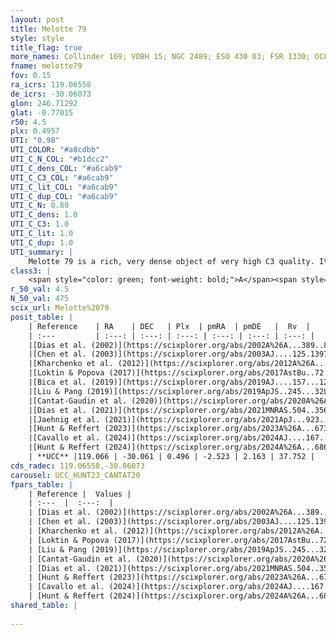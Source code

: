 ```yaml
---
layout: post
title: Melotte 79
style: style
title_flag: true
more_names: Collinder 169; VDBH 15; NGC 2489; ESO 430 03; FSR 1330; OCL 690; vdBergh-Hagen 15; MWSC 1386; FoF 200
fname: melotte79
fov: 0.15
ra_icrs: 119.06558
de_icrs: -30.06073
glon: 246.71292
glat: -0.77015
r50: 4.5
plx: 0.4957
UTI: "0.98"
UTI_COLOR: "#a8cdbb"
UTI_C_N_COL: "#b1dcc2"
UTI_C_dens_COL: "#a6cab9"
UTI_C_C3_COL: "#a6cab9"
UTI_C_lit_COL: "#a6cab9"
UTI_C_dup_COL: "#a6cab9"
UTI_C_N: 0.89
UTI_C_dens: 1.0
UTI_C_C3: 1.0
UTI_C_lit: 1.0
UTI_C_dup: 1.0
UTI_summary: |
    Melotte 79 is a rich, very dense object of very high C3 quality. It is very well-studied in the literature.
class3: |
    <span style="color: green; font-weight: bold;">A</span><span style="color: green; font-weight: bold;">A</span>
r_50_val: 4.5
N_50_val: 475
scix_url: Melotte%2079
posit_table: |
    | Reference    | RA    | DEC   | Plx  | pmRA  | pmDE   |  Rv  |
    | :---         | :---: | :---: | :---: | :---: | :---: | :---: |
    |[Dias et al. (2002)](https://scixplorer.org/abs/2002A%26A...389..871D) | 119.062 | -30.063 | -- | -4.83 | 5.45 | 38.2 |
    |[Chen et al. (2003)](https://scixplorer.org/abs/2003AJ....125.1397C) | 119.054 | -30.065 | -- | -- | -- | -- |
    |[Kharchenko et al. (2012)](https://scixplorer.org/abs/2012A%26A...543A.156K) | 119.078 | -30.066 | -- | 0.52 | -1.84 | -- |
    |[Loktin & Popova (2017)](https://scixplorer.org/abs/2017AstBu..72..257L) | 119.07 | -30.062 | -- | 0.241 | -1.582 | 37.9 |
    |[Bica et al. (2019)](https://scixplorer.org/abs/2019AJ....157...12B) | 119.074 | -30.054 | -- | -- | -- | -- |
    |[Liu & Pang (2019)](https://scixplorer.org/abs/2019ApJS..245...32L) | 119.064 | -30.057 | 0.476 | -2.534 | 2.102 | -- |
    |[Cantat-Gaudin et al. (2020)](https://scixplorer.org/abs/2020A%26A...640A...1C) | 119.064 | -30.06 | 0.465 | -2.529 | 2.102 | -- |
    |[Dias et al. (2021)](https://scixplorer.org/abs/2021MNRAS.504..356D) | 119.065 | -30.06 | 0.47 | -2.53 | 2.084 | 38.798 |
    |[Jaehnig et al. (2021)](https://scixplorer.org/abs/2021ApJ...923..129J) | 119.064 | -30.062 | 0.493 | -2.527 | 2.109 | -- |
    |[Hunt & Reffert (2023)](https://scixplorer.org/abs/2023A%26A...673A.114H) | 119.067 | -30.063 | 0.499 | -2.525 | 2.168 | 46.534 |
    |[Cavallo et al. (2024)](https://scixplorer.org/abs/2024AJ....167...12C) | 119.065 | -30.062 | 0.498 | -- | -- | -- |
    |[Hunt & Reffert (2024)](https://scixplorer.org/abs/2024A%26A...686A..42H) | 119.067 | -30.063 | 0.499 | -2.525 | 2.168 | 46.534 |
    | **UCC** |119.066 | -30.061 | 0.496 | -2.523 | 2.163 | 37.752 | 
cds_radec: 119.06558,-30.06073
carousel: UCC_HUNT23_CANTAT20
fpars_table: |
    | Reference |  Values |
    | :---  |  :---:  |
    | [Dias et al. (2002)](https://scixplorer.org/abs/2002A%26A...389..871D) | `E(B-V)=0.374, Dist=3957.0, Age=7.264, [Fe/H]=0.08` |
    | [Chen et al. (2003)](https://scixplorer.org/abs/2003AJ....125.1397C) | `E(B-V)=0.374, HDis=3957, Age=0.01, [Fe/H]_1=0.08` |
    | [Kharchenko et al. (2012)](https://scixplorer.org/abs/2012A%26A...543A.156K) | `e_bv=0.729, distance=2255, log_age=7.315, metallicity=0.08` |
    | [Loktin & Popova (2017)](https://scixplorer.org/abs/2017AstBu..72..257L) | `E(B-V)=0.377, Dmod=12.818, logt=7.33` |
    | [Liu & Pang (2019)](https://scixplorer.org/abs/2019ApJS..245...32L) | `Age=0.38, Z=-0.25` |
    | [Cantat-Gaudin et al. (2020)](https://scixplorer.org/abs/2020A%26A...640A...1C) | `AVNN=1.19, DMNN=11.79, AgeNN=8.39` |
    | [Dias et al. (2021)](https://scixplorer.org/abs/2021MNRAS.504..356D) | `Av=1.531, Dist=1940, logage=8.402, [Fe/H]=0.313` |
    | [Hunt & Reffert (2023)](https://scixplorer.org/abs/2023A%26A...673A.114H) | `AV50=1.296, diffAV50=1.274, MOD50=11.331, logAge50=8.529` |
    | [Cavallo et al. (2024)](https://scixplorer.org/abs/2024AJ....167...12C) | `AV50=1.42, dMod50=11.47, logAge50=8.56, [Fe/H]50=0.39` |
    | [Hunt & Reffert (2024)](https://scixplorer.org/abs/2024A%26A...686A..42H) | `MassJ=1948.70` |
shared_table: |
    
---
```


